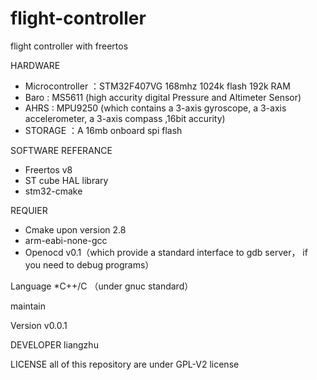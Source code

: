 # flight-controller
flight controller with freertos 

HARDWARE
* Microcontroller ：STM32F407VG 168mhz 1024k flash 192k RAM
* Baro : MS5611 (high accurity digital Pressure and Altimeter Sensor)
* AHRS : MPU9250 (which contains a 3-axis gyroscope, a 3-axis accelerometer, a 3-axis compass ,16bit accurity)
* STORAGE ：A 16mb onboard spi flash 

SOFTWARE REFERANCE
* Freertos v8
* ST cube HAL library
* stm32-cmake

REQUIER
* Cmake upon version 2.8
* arm-eabi-none-gcc
* Openocd v0.1（which provide a standard interface to gdb server， if you need to debug programs）

Language
*C++/C
（under gnuc standard）

maintain 

Version v0.0.1

DEVELOPER
liangzhu

LICENSE
all of this repository are under GPL-V2 license  
